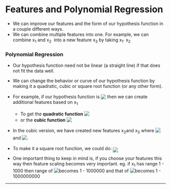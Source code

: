# Features and Polynomial Regression

- We can improve our features and the form of our hypothesis function in a couple different ways.
- We can combine multiple features into one. For example, we can combine x<sub>1</sub> ​and x<sub>2</sub> ​ into a new feature x<sub>3</sub>​ by taking x<sub>1</sub>​∙ x<sub>2</sub>

### Polynomial Regression

- Our hypothesis function need not be linear (a straight line) if that does not fit the data well.
- We can change the behavior or curve of our hypothesis function by making it a quadratic, cubic or square root function (or any other form).
- For example, if our hypothesis function is <!-- $h_\theta(x) = \theta_0 + \theta_1 x_1$ --> <img style="transform: translateY(0.2em); background: white;" src="https://render.githubusercontent.com/render/math?math=h_%5Ctheta(x)%20%3D%20%5Ctheta_0%20%2B%20%5Ctheta_1%20x_1"> then we can create additional features based on x<sub>1</sub>​
  - To get the **quadratic function** <!-- $h_\theta(x) = \theta_0 + \theta_1 x_1 + \theta_2 x_1^2h$ --> <img style="transform: translateY(0.1em); background: white;" src="https://render.githubusercontent.com/render/math?math=h_%5Ctheta(x)%20%3D%20%5Ctheta_0%20%2B%20%5Ctheta_1%20x_1%20%2B%20%5Ctheta_2%20x_1%5E2h">
  - or the **cubic function** <!-- $h_\theta(x) = \theta_0 + \theta_1 x_1 + \theta_2 x_1^2 + \theta_3 x_1^3h$ --> <img style="transform: translateY(0.1em); background: white;" src="https://render.githubusercontent.com/render/math?math=h_%5Ctheta(x)%20%3D%20%5Ctheta_0%20%2B%20%5Ctheta_1%20x_1%20%2B%20%5Ctheta_2%20x_1%5E2%20%2B%20%5Ctheta_3%20x_1%5E3h">

- In the cubic version, we have created new features x<sub>2</sub>​ and x<sub>3</sub>​​ where <!-- $x_2 = x_1^2$ --> <img style="transform: translateY(0.1em); background: white;" src="https://render.githubusercontent.com/render/math?math=x_2%20%3D%20x_1%5E2"> ​ and <!-- $x_3 = x_1^3$ --> <img style="transform: translateY(0.1em); background: white;" src="https://render.githubusercontent.com/render/math?math=x_3%20%3D%20x_1%5E3">.
- To make it a square root function, we could do: <!-- $h_\theta(x) = \theta_0 + \theta_1 x_1 + \theta_2 \sqrt{x_1}$ --> <img style="transform: translateY(0.5em); background: white;" src="https://render.githubusercontent.com/render/math?math=h_%5Ctheta(x)%20%3D%20%5Ctheta_0%20%2B%20%5Ctheta_1%20x_1%20%2B%20%5Ctheta_2%20%5Csqrt%7Bx_1%7D">
- One important thing to keep in mind is, if you choose your features this way then feature scaling becomes very important. eg. if x<sub>1</sub> has range 1 - 1000 then range of <!-- $x_1^2$ --> <img style="transform: translateY(0.1em); background: white;" src="https://render.githubusercontent.com/render/math?math=x_1%5E2">​ becomes 1 - 1000000 and that of <!-- $x_1^3$ --> <img style="transform: translateY(0.1em); background: white;" src="https://render.githubusercontent.com/render/math?math=x_1%5E3">​ becomes 1 - 1000000000

---